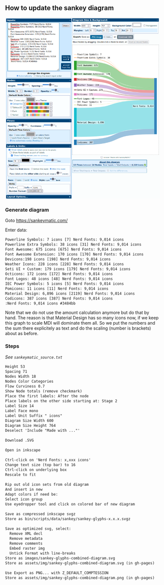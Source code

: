 ## How to update the sankey diagram

![Sankey Generator Screenshot](./sankey_settings.png)


### Generate diagram

Goto https://sankeymatic.com/

Enter data:

    Powerline Symbols: 7 icons [7] Nerd Fonts: 9,014 icons
    Powerline Extra Symbols: 38 icons [31] Nerd Fonts: 9,014 icons
    Font Awesome: 675 icons [675] Nerd Fonts: 9,014 icons
    Font Awesome Extension: 170 icons [170] Nerd Fonts: 9,014 icons
    Devicons:198 icons [198] Nerd Fonts: 9,014 icons
    Weather Icons: 228 icons [228] Nerd Fonts: 9,014 icons
    Seti UI + Custom: 179 icons [179] Nerd Fonts: 9,014 icons
    Octicons: 172 icons [172] Nerd Fonts: 9,014 icons
    Font Logos: 48 icons [48] Nerd Fonts: 9,014 icons
    IEC Power Symbols: 5 icons [5] Nerd Fonts: 9,014 icons
    Pomicons: 11 icons [11] Nerd Fonts: 9,014 icons
    Material Design: 6,896 icons [2119] Nerd Fonts: 9,014 icons
    Codicons: 387 icons [387] Nerd Fonts: 9,014 icons
    :Nerd Fonts: 9,014 icons #3484bb

Note that we do not use the amount calculation anymore but do that by hand. The reason is that Material Design has so many icons now, if we keep this graph to scale MDI will dominate them all. So we put the numbers and the sum there explicitely as text and do the scaling (number is brackets) about as before.

### Steps

_See `sankeymatic_source.txt`_
```
Height 53
Spacing 71
Nodes Width 18
Nodes Color Categories
Flow Curviness 0.7
Show Node totals (remove checkmark)
Place the first labels: After the node
Place labels on the other side starting at: Stage 2
Label Size 14
Label Face mono
Label Unit Suffix " icons"
Diagram Size Width 600
Diagram Size Height 764
Deselect 'Include "Made with ..."'

Download .SVG

Open in inkscape

Ctrl-click on 'Nerd Fonts: x,xxx icons'
Change text size (top bar) to 16
Ctrl-click on underlying box
Rescale to fit

Rip out old icon sets from old diagram
And insert in new
Adapt colors if need be:
Select icon group
Use eyedropper tool and click on colored bar of new diagram

Save as compressed inkscape svgz
Store as bin/scripts/data/sankey/sankey-glyphs-x.x.x.svgz

Save as optimized svg, select:
  Remove XML decl
  Remove metadata
  Remove comments
  Embed raster img
  Untick Format with line-breaks
Store as images/sankey-glyphs-combined-diagram.svg
Store as assets/img/sankey-glyphs-combined-diagram.svg (in gh-pages)

Use Export as PNG... with Z_DEFAULT_COMPTESSION
Store as assets/img/sankey-glyphs-combined-diagram.png (in gh-pages)
```
